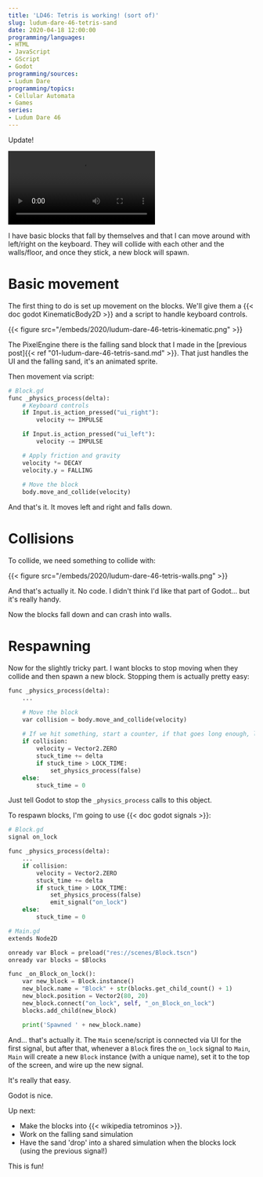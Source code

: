 ```yaml
---
title: 'LD46: Tetris is working! (sort of)'
slug: ludum-dare-46-tetris-sand
date: 2020-04-18 12:00:00
programming/languages:
- HTML
- JavaScript
- GScript
- Godot
programming/sources:
- Ludum Dare
programming/topics:
- Cellular Automata
- Games
series:
- Ludum Dare 46
---
```

Update! 

<video controls src="/embeds/2020/ludum-dare-46-tetris.mp4"></video>

I have basic blocks that fall by themselves and that I can move around with left/right on the keyboard. They will collide with each other and the walls/floor, and once they stick, a new block will spawn. 

<!--more-->

# Basic movement

The first thing to do is set up movement on the blocks. We'll give them a {{< doc godot KinematicBody2D >}} and a script to handle keyboard controls.

{{< figure src="/embeds/2020/ludum-dare-46-tetris-kinematic.png" >}}

The PixelEngine there is the falling sand block that I made in the [previous post]{{< ref "01-ludum-dare-46-tetris-sand.md" >}}. That just handles the UI and the falling sand, it's an animated sprite. 

Then movement via script:

```python
# Block.gd
func _physics_process(delta):
	# Keyboard controls
	if Input.is_action_pressed("ui_right"):
		velocity += IMPULSE

	if Input.is_action_pressed("ui_left"):
		velocity -= IMPULSE

	# Apply friction and gravity
	velocity *= DECAY
	velocity.y = FALLING
	
	# Move the block
	body.move_and_collide(velocity)
```

And that's it. It moves left and right and falls down. 

# Collisions

To collide, we need something to collide with:

{{< figure src="/embeds/2020/ludum-dare-46-tetris-walls.png" >}}

And that's actually it. No code. I didn't think I'd like that part of Godot... but it's really handy. 

Now the blocks fall down and can crash into walls. 

# Respawning

Now for the slightly tricky part. I want blocks to stop moving when they collide and then spawn a new block. Stopping them is actually pretty easy:

```python
func _physics_process(delta):
	...

	# Move the block
	var collision = body.move_and_collide(velocity)
	
	# If we hit something, start a counter, if that goes long enough, lock the block
	if collision:
		velocity = Vector2.ZERO
		stuck_time += delta
		if stuck_time > LOCK_TIME:
			set_physics_process(false)
	else:
		stuck_time = 0
```

Just tell Godot to stop the `_physics_process` calls to this object.

To respawn blocks, I'm going to use {{< doc godot signals >}}:

```python
# Block.gd
signal on_lock

func _physics_process(delta):
	...
	if collision:
		velocity = Vector2.ZERO
		stuck_time += delta
		if stuck_time > LOCK_TIME:
			set_physics_process(false)
			emit_signal("on_lock")
	else:
		stuck_time = 0

# Main.gd
extends Node2D

onready var Block = preload("res://scenes/Block.tscn")
onready var blocks = $Blocks

func _on_Block_on_lock():
	var new_block = Block.instance()
	new_block.name = "Block" + str(blocks.get_child_count() + 1)
	new_block.position = Vector2(80, 20)
	new_block.connect("on_lock", self, "_on_Block_on_lock")
	blocks.add_child(new_block)

	print('Spawned ' + new_block.name)
```

And... that's actually it. The `Main` scene/script is connected via UI for the first signal, but after that, whenever a `Block` fires the `on_lock` signal to `Main`, `Main` will create a new `Block` instance (with a unique name), set it to the top of the screen, and wire up the new signal.

It's really that easy.

Godot is nice.

Up next:

- Make the blocks into {{< wikipedia tetrominos >}}. 
- Work on the falling sand simulation
- Have the sand 'drop' into a shared simulation when the blocks lock (using the previous signal!)

This is fun!